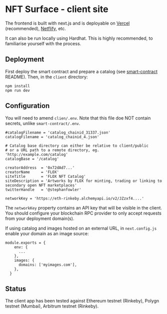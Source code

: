 # NFT Surface - client site

The frontend is built with next.js and is deployable on [Vercel](https://vercel.com/) (recommended), [Netflify](https://www.netlify.com/), etc. 

It can also be run locally using Hardhat. This is highly recommended, to familiarise yourself with the process.

## Deployment

First deploy the smart contract and prepare a catalog (see [smart-contract](/smart-contract) README). Then, in the `client` directory:
```
npm install
npm run dev
```

## Configuration

You will need to amend `clien/.env`. Note that this file doe NOT contain secrets, unlike `smart-contract/.env`. 

```
#catalogFilename = 'catalog_chainid_31337.json'
catalogFilename = 'catalog_chainid_4.json'

# Catalog base directory can either be relative to client/public 
# or a URL path to a remote directory, eg. 'http://example.com/catalog'
catalogBase = '/catalog'

creatorAddress  = '0x72dAd7...'
creatorName     = 'FLOX'
siteTitle       = 'FLOX NFT Catalog'
siteDescription = 'Artworks by FLOX for minting, trading or linking to secondary open NFT marketplaces'
twitterHandle   = '@stephanfowler'

networkKey = 'https://eth-rinkeby.alchemyapi.io/v2/JZzxf4....'
```

The `networkKey` property contains an API key that will be visible in the client. You should configure your blockchain RPC provider to only accept requests from your deployment domain(s).

If using catalog and images hosted on an external URL, in `next.config.js` enable your domain as an image source: 
```
module.exports = {
    env: {
      ...
    },
    images: {
      domains: ['myimages.com'],
    },
  }
  ```

## Status

The client app has been tested against Ethereum testnet (Rinkeby), Polygn testnet (Mumbai), Arbitrum testnet (Rinkeby).

